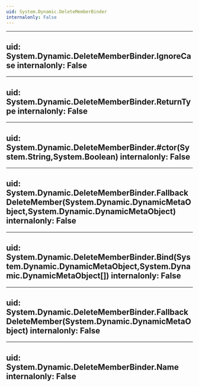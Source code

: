 ```yaml
---
uid: System.Dynamic.DeleteMemberBinder
internalonly: False
---
```


---
uid: System.Dynamic.DeleteMemberBinder.IgnoreCase
internalonly: False
---

---
uid: System.Dynamic.DeleteMemberBinder.ReturnType
internalonly: False
---

---
uid: System.Dynamic.DeleteMemberBinder.#ctor(System.String,System.Boolean)
internalonly: False
---

---
uid: System.Dynamic.DeleteMemberBinder.FallbackDeleteMember(System.Dynamic.DynamicMetaObject,System.Dynamic.DynamicMetaObject)
internalonly: False
---

---
uid: System.Dynamic.DeleteMemberBinder.Bind(System.Dynamic.DynamicMetaObject,System.Dynamic.DynamicMetaObject[])
internalonly: False
---

---
uid: System.Dynamic.DeleteMemberBinder.FallbackDeleteMember(System.Dynamic.DynamicMetaObject)
internalonly: False
---

---
uid: System.Dynamic.DeleteMemberBinder.Name
internalonly: False
---
